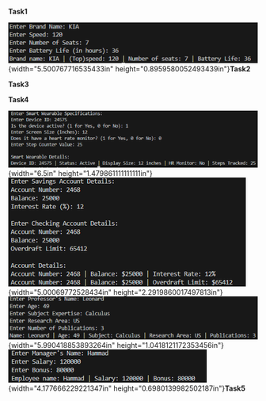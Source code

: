**Task1**

![](./image1.png){width="5.500767716535433in"
height="0.8959580052493439in"}**Task2**

**Task3**

**Task4**

![](./image2.png){width="6.5in"
height="1.479861111111111in"}![](./image3.png){width="5.00069772528434in"
height="2.2919860017497813in"}![](./image4.png){width="5.990418853893264in"
height="1.0418121172353456in"}![](./image5.png){width="4.177666229221347in"
height="0.6980139982502187in"}**Task5**

